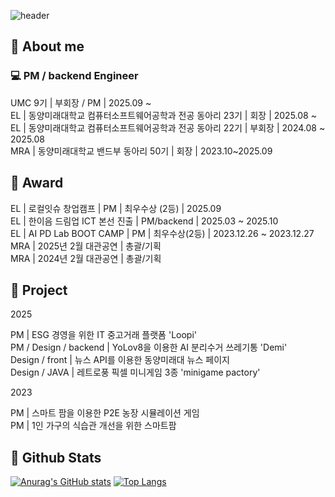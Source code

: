 ![header](https://capsule-render.vercel.app/api?type=Rounded&color=gradient&height=300&section=header&text=miniminimo%20pages%F0%9F%A4%97)

## 🐤 About me 
### 💻 PM / backend Engineer

UMC 9기 | 부회장 / PM | 2025.09 ~ <br/>
EL | 동양미래대학교 컴퓨터소프트웨어공학과 전공 동아리 23기 | 회장 | 2025.08 ~ <br/>
EL | 동양미래대학교 컴퓨터소프트웨어공학과 전공 동아리 22기 | 부회장 | 2024.08 ~ 2025.08 <br/>
MRA | 동양미래대학교 밴드부 동아리 50기 | 회장 | 2023.10~2025.09 <br/>

## 👑 Award
EL | 로컬잇슈 창업캠프 | PM | 최우수상 (2등) | 2025.09 <br/>
EL | 한이음 드림업 ICT 본선 진출 | PM/backend | 2025.03 ~ 2025.10 <br/>
EL | AI PD Lab BOOT CAMP | PM | 최우수상(2등) | 2023.12.26 ~ 2023.12.27 <br/>
MRA | 2025년 2월 대관공연 | 총괄/기획 <br/>
MRA | 2024년 2월 대관공연 | 총괄/기획 <br/>

## 📆 Project
2025 

PM | ESG 경영을 위한 IT 중고거래 플랫폼 'Loopi' <br/>
PM / Design / backend | YoLov8을 이용한 AI 분리수거 쓰레기통 'Demi' <br/>
Design / front | 뉴스 API를 이용한 동양미래대 뉴스 페이지 <br/>
Design / JAVA | 레트로풍 픽셀 미니게임 3종 'minigame pactory' <br/>

2023

PM | 스마트 팜을 이용한 P2E 농장 시뮬레이션 게임 <br/>
PM | 1인 가구의 식습관 개선을 위한 스마트팜 <br/>

## 🤔 Github Stats
  [![Anurag's GitHub stats](https://github-readme-stats.vercel.app/api?username=miiniminimo)](https://github.com/anuraghazra/github-readme-stats) [![Top Langs](https://github-readme-stats.vercel.app/api/top-langs/?username=miiniminimo)](https://github.com/anuraghazra/github-readme-stats)
  
